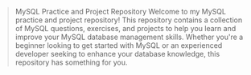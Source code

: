 >MySQL Practice and Project Repository
>Welcome to my MySQL practice and project repository! This repository contains a collection of MySQL questions, exercises, and projects to help you learn and improve
your MySQL database management skills. 
>Whether you're a beginner looking to get started with MySQL or an experienced developer seeking to enhance your database knowledge, this repository has something for you.
